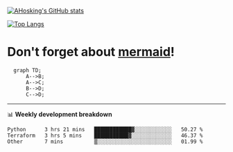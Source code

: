 [![AHosking's GitHub stats](https://github-readme-stats.vercel.app/api?username=ahosking&count_private=true&show_icons=true&theme=onedark&hide_rank=true&include_all_commits=true)](https://github.com/ahosking)

[![Top Langs](https://github-readme-stats.vercel.app/api/top-langs/?username=ahosking&layout=compact&theme=onedark)](https://github.com/ahosking)


# Don't forget about [mermaid](https://github.blog/2022-02-14-include-diagrams-markdown-files-mermaid/)!

```mermaid
  graph TD;
      A-->B;
      A-->C;
      B-->D;
      C-->D;
```
-------

📊 **Weekly development breakdown**

<!--START_SECTION:waka-->

```text
Python      3 hrs 21 mins   ████████████▓░░░░░░░░░░░░   50.27 %
Terraform   3 hrs 5 mins    ███████████▓░░░░░░░░░░░░░   46.37 %
Other       7 mins          ▒░░░░░░░░░░░░░░░░░░░░░░░░   01.99 %
```

<!--END_SECTION:waka-->
